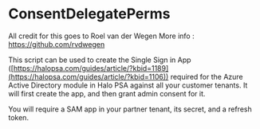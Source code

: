 # ConsentDelegatePerms

All credit for this goes to Roel van der Wegen
More info    : https://github.com/rvdwegen

This script can be used to create the Single Sign in App ([https://halopsa.com/guides/article/?kbid=1189](https://halopsa.com/guides/article/?kbid=1106)) required for the Azure Active Directory module in Halo PSA against all your customer tenants. It will first create the app, and then grant admin consent for it.

You will require a SAM app in your partner tenant, its secret, and a refresh token. 

